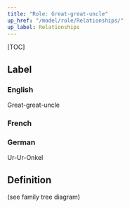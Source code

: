 ```yaml
---
title: "Role: Great-great-uncle"
up_href: "/model/role/Relationships/"
up_label: Relationships
---
```


[TOC]

## Label

### English
Great-great-uncle

### French


### German
Ur-Ur-Onkel

## Definition
(see family tree diagram)
